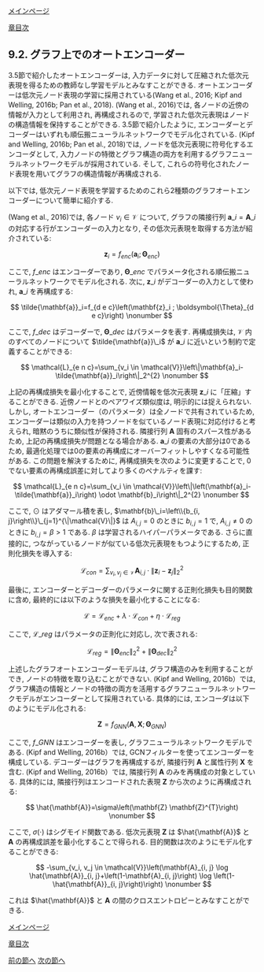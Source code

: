 [メインページ](../../index.markdown)

[章目次](./chap9.md)
## 9.2. グラフ上でのオートエンコーダー

3.5節で紹介したオートエンコーダーは, 入力データに対して圧縮された低次元表現を得るための教師なし学習モデルとみなすことができる. オートエンコーダーは低次元ノード表現の学習に採用されている(Wang et al., 2016; Kipf and Welling, 2016b; Pan et al., 2018). (Wang et al., 2016)では, 各ノードの近傍の情報が入力として利用され, 再構成されるので, 学習された低次元表現はノードの構造情報を保持することができる. 3.5節で紹介したように, エンコーダーとデコーダーはいずれも順伝搬ニューラルネットワークでモデル化されている. (Kipf and Welling, 2016b; Pan et al., 2018)では, ノードを低次元表現に符号化するエンコーダとして, 入力ノードの特徴とグラフ構造の両方を利用するグラフニューラルネットワークモデルが採用されている. そして, これらの符号化されたノード表現を用いてグラフの構造情報が再構成される.

以下では, 低次元ノード表現を学習するためのこれら2種類のグラフオートエンコーダーについて簡単に紹介する.

(Wang et al., 2016)では, 各ノード $v_i \in \mathcal{V}$ について, グラフの隣接行列 $\mathbf{a}\_i=\mathbf{A}\_i$ の対応する行がエンコーダーの入力となり, その低次元表現を取得する方法が紹介されている:

 $$
 \mathbf{z}_i=f_{e n c}\left(\mathbf{a}_i ; \boldsymbol{\Theta}_{e n c}\right)
    \nonumber $$
 

ここで,  $f\_{e n c}$ はエンコーダーであり,  $\boldsymbol{\Theta}\_{e n c}$ でパラメータ化される順伝搬ニューラルネットワークでモデル化される. 次に,  $\mathbf{z}\_i$ がデコーダーの入力として使われ,  $\mathbf{a}\_i$ を再構成する:

 $$
 \tilde{\mathbf{a}}_i=f_{d e c}\left(\mathbf{z}_i ; \boldsymbol{\Theta}_{d e c}\right)
    \nonumber $$
 

ここで,  $f\_{d e c}$ はデコーダーで,  $\boldsymbol{\Theta}\_{d e c}$ はパラメータを表す. 再構成損失は,  $\mathcal{V}$ 内のすべてのノードについて $\tilde{\mathbf{a}}\_i$ が $\mathbf{a}\_i$ に近いという制約で定義することができる:

 $$
 \mathcal{L}_{e n c}=\sum_{v_i \in \mathcal{V}}\left\|\mathbf{a}_i-\tilde{\mathbf{a}}_i\right\|_2^{2}
    \nonumber $$
 

上記の再構成損失を最小化することで, 近傍情報を低次元表現 $\mathbf{z}\_i$ に「圧縮」することができる. 近傍ノードとのペアワイズ類似度は, 明示的には捉えられない. しかし, オートエンコーダー（のパラメータ）は全ノードで共有されているため, エンコーダーは類似の入力を持つノードを似ているノード表現に対応付けると考えられ, 暗黙のうちに類似性が保持される. 隣接行列 $\mathbf{A}$ 固有のスパース性があるため, 上記の再構成損失が問題となる場合がある.  $\mathbf{a}\_i$ の要素の大部分は0であるため, 最適化処理では0の要素の再構成にオーバーフィットしやすくなる可能性がある. この問題を解決するために, 再構成損失を次のように変更することで, 0でない要素の再構成誤差に対してより多くのペナルティを課す:

 $$
 \mathcal{L}_{e n c}=\sum_{v_i \in \mathcal{V}}\left\|\left(\mathbf{a}_i-\tilde{\mathbf{a}}_i\right) \odot \mathbf{b}_i\right\|_2^{2}
    \nonumber $$
 

ここで,  $\odot$ はアダマール積を表し,  $\mathbf{b}\_i=\left\\{b_{i, j}\right\\}\_{j=1}^{\|\mathcal{V}\|}$ は $A_{i, j}=0$ のときに $b_{i,j}=1$ で,  $A_{i, j} \neq 0$ のときに $b_{i, j}=\beta>1$ である.  $\beta$ は学習されるハイパーパラメータである. さらに直接的に, つながっているノードが似ている低次元表現をもつようにするため, 正則化損失を導入する:

 $$
 \mathcal{L}_{c o n}=\sum_{v_i, v_j \in \mathcal{V}} \mathbf{A}_{i, j} \cdot\left\|\mathbf{z}_i-\mathbf{z}_j\right\|_2^{2}
    \nonumber $$
 

最後に, エンコーダーとデコーダーのパラメータに関する正則化損失も目的関数に含め, 最終的には以下のような損失を最小化することになる:

 $$
 \mathcal{L}=\mathcal{L}_{e n c}+\lambda \cdot \mathcal{L}_{c o n}+\eta \cdot \mathcal{L}_{r e g}
    \nonumber $$
 

ここで,  $\mathcal{L}\_{r e g}$ はパラメータの正則化に対応し, 次で表される:

 

$$
 \mathcal{L}_{r e g}=\left\|\boldsymbol{\Theta}_{e n c}\right\|_2^{2}+\left\|\boldsymbol{\Theta}_{d e c}\right\|_2^{2} $$


 

上述したグラフオートエンコーダーモデルは, グラフ構造のみを利用することができ, ノードの特徴を取り込むことができない. (Kipf and Welling, 2016b）では, グラフ構造の情報とノードの特徴の両方を活用するグラフニューラルネットワークモデルがエンコーダーとして採用されている. 具体的には, エンコーダは以下のようにモデル化される:

 $$
 \mathbf{Z}=f_{G N N}\left(\mathbf{A}, \mathbf{X} ; \boldsymbol{\Theta}_{G N N}\right)
    \nonumber $$
 

ここで,  $f\_{G N N}$ はエンコーダーを表し, グラフニューラルネットワークモデルである. (Kipf and Welling, 2016b）では, GCNフィルターを使ってエンコーダーを構成している. デコーダーはグラフを再構成するが, 隣接行列 $\mathbf{A}$ と属性行列 $\mathbf{X}$ を含む. (Kipf and Welling, 2016b）では, 隣接行列 $\mathbf{A}$ のみを再構成の対象としている. 具体的には, 隣接行列はエンコードされた表現 $\mathbf{Z}$ から次のように再構成される:

 $$
 \hat{\mathbf{A}}=\sigma\left(\mathbf{Z} \mathbf{Z}^{T}\right)
    \nonumber $$
 

ここで,  $\sigma(\cdot)$ はシグモイド関数である. 低次元表現 $\mathbf{Z}$ は $\hat{\mathbf{A}}$ と $\mathbf{A}$ の再構成誤差を最小化することで得られる. 目的関数は次のようにモデル化することができる:

 $$
 -\sum_{v_i, v_j \in \mathcal{V}}\left(\mathbf{A}_{i, j} \log \hat{\mathbf{A}}_{i, j}+\left(1-\mathbf{A}_{i, j}\right) \log \left(1-\hat{\mathbf{A}}_{i, j}\right)\right)
    \nonumber $$
 

これは $\hat{\mathbf{A}}$ と $\mathbf{A}$ の間のクロスエントロピーとみなすことができる.


[メインページ](../../index.markdown)

[章目次](./chap9.md)

[前の節へ](./subsection_01.md) [次の節へ](./subsection_03.md)


